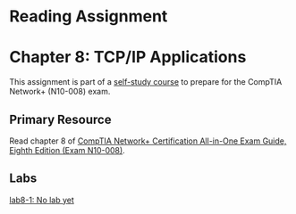 # Reading Assignment
# Chapter 8: TCP/IP Applications
This assignment is part of a [self-study course](../README.md) to prepare for the CompTIA Network+ (N10-008) exam.
## Primary Resource
Read chapter 8 of [CompTIA Network+ Certification All-in-One Exam Guide, Eighth Edition (Exam N10-008)](https://www.amazon.com/CompTIA-Network-Certification-N10-008-Comptia/dp/1264269056).
## Labs
[lab8-1: No lab yet](lab8-1.md)</br>
